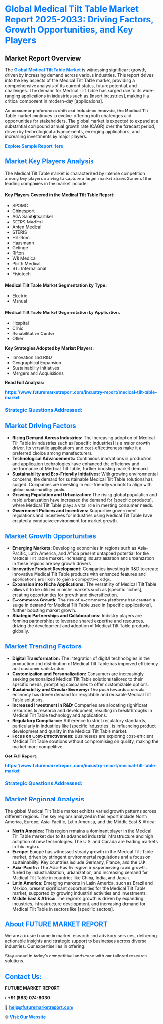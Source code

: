 <h1 style="color: #007BFF;">Global Medical Tilt Table Market Report 2025-2033: Driving Factors, Growth Opportunities, and Key Players</h1>

<section id="overview">
<h2>Market Report Overview</h2>
<p>The <a href="https://www.futuremarketreport.com/industry-report/medical-tilt-table-market" style="color: #007BFF; text-decoration: none;"><strong>Global Medical Tilt Table Market</strong></a> is witnessing significant growth, driven by increasing demand across various industries. This report delves into the key aspects of the Medical Tilt Table market, providing a comprehensive analysis of its current status, future potential, and challenges. The demand for Medical Tilt Table has surged due to its wide-ranging applications in industries such as [insert industries], making it a critical component in modern-day [applications].</p>
<p>As consumer preferences shift and industries innovate, the Medical Tilt Table market continues to evolve, offering both challenges and opportunities for stakeholders. The global market is expected to expand at a substantial compound annual growth rate (CAGR) over the forecast period, driven by technological advancements, emerging applications, and increasing investments by major players.</p>
</section>

<section id="overview">
<p><a href="https://www.futuremarketreport.com/request-sample/reportId=78133" style="color: #007BFF; text-decoration: none;"><strong>Explore Sample Report Here</strong></a></p>
</section>

<section id="key-players">
<h2 style="color: #007BFF;">Market Key Players Analysis</h2>
<p>The Medical Tilt Table market is characterized by intense competition among key players striving to capture a larger market share. Some of the leading companies in the market include:</p>
<h4>Key Players Covered in the Medical Tilt Table Report:</h4>
<ul><li>SPOMC</li><li>Chinesport</li><li>AGA Sanit�tsartikel</li><li>SEERS Medical</li><li>Arden Medical</li><li>STERIS</li><li>Hill-Rom</li><li>Hausmann</li><li>Getinge</li><li>Rifton</li><li>WR Medical</li><li>Plinth Medical</li><li>BTL International</li><li>Fisiotech</li></ul>
<h4>Medical Tilt Table Market Segmentation by Type:</h4>
<ul><li>Electric</li><li>Manual</li></ul>

<h4>Medical Tilt Table Market Segmentation by Application:</h4>
<ul><li>Hospital</li><li>Clinic</li><li>Rehabilitation Center</li><li>Other</li></ul>
<p><strong>Key Strategies Adopted by Market Players:</strong></p>
<ul>
<li>Innovation and R&D</li>
<li>Geographical Expansion</li>
<li>Sustainability Initiatives</li>
<li>Mergers and Acquisitions</li>
</ul>
</section>

<section>
<p><strong>Read Full Analysis: </strong></p><a href="https://www.futuremarketreport.com/industry-report/medical-tilt-table-market" style="color: #007BFF; text-decoration: none;"><strong>https://www.futuremarketreport.com/industry-report/medical-tilt-table-market</strong></a>
<h3 style="color: #007BFF;">Strategic Questions Addressed:</h3>
</section>

<section id="driving-factors">
<h2 style="color: #007BFF;">Market Driving Factors</h2>
<ul>
<li><strong>Rising Demand Across Industries:</strong> The increasing adoption of Medical Tilt Table in industries such as [specific industries] is a major growth driver. Its versatile applications and cost-effectiveness make it a preferred choice among manufacturers.</li>
<li><strong>Technological Advancements:</strong> Continuous innovations in production and application technologies have enhanced the efficiency and performance of Medical Tilt Table, further boosting market demand.</li>
<li><strong>Sustainability and Eco-Friendly Initiatives:</strong> With growing environmental concerns, the demand for sustainable Medical Tilt Table solutions has surged. Companies are investing in eco-friendly variants to align with global sustainability goals.</li>
<li><strong>Growing Population and Urbanization:</strong> The rising global population and rapid urbanization have increased the demand for [specific products], where Medical Tilt Table plays a vital role in meeting consumer needs.</li>
<li><strong>Government Policies and Incentives:</strong> Supportive government regulations and incentives for industries using Medical Tilt Table have created a conducive environment for market growth.</li>
</ul>
</section>

<section id="growth-opportunities">
<h2 style="color: #007BFF;">Market Growth Opportunities</h2>
<ul>
<li><strong>Emerging Markets:</strong> Developing economies in regions such as Asia-Pacific, Latin America, and Africa present untapped potential for the Medical Tilt Table market. Increasing industrialization and urbanization in these regions are key growth drivers.</li>
<li><strong>Innovative Product Development:</strong> Companies investing in R&D to create innovative Medical Tilt Table products with enhanced features and applications are likely to gain a competitive edge.</li>
<li><strong>Expansion into Niche Applications:</strong> The versatility of Medical Tilt Table allows it to be utilized in niche markets such as [specific niches], creating opportunities for growth and diversification.</li>
<li><strong>E-commerce Growth:</strong> The rise of e-commerce platforms has created a surge in demand for Medical Tilt Table used in [specific applications], further boosting market growth.</li>
<li><strong>Strategic Partnerships and Collaborations:</strong> Industry players are forming partnerships to leverage shared expertise and resources, driving the development and adoption of Medical Tilt Table products globally.</li>
</ul>
</section>

<section id="trending-factors">
<h2 style="color: #007BFF;">Market Trending Factors</h2>
<ul>
<li><strong>Digital Transformation:</strong> The integration of digital technologies in the production and distribution of Medical Tilt Table has improved efficiency and customer satisfaction.</li>
<li><strong>Customization and Personalization:</strong> Consumers are increasingly seeking personalized Medical Tilt Table solutions tailored to their specific needs, prompting companies to offer customizable options.</li>
<li><strong>Sustainability and Circular Economy:</strong> The push towards a circular economy has driven demand for recyclable and reusable Medical Tilt Table solutions.</li>
<li><strong>Increased Investment in R&D:</strong> Companies are allocating significant resources to research and development, resulting in breakthroughs in Medical Tilt Table technology and applications.</li>
<li><strong>Regulatory Compliance:</strong> Adherence to strict regulatory standards, particularly in industries like [specific industries], is influencing product development and quality in the Medical Tilt Table market.</li>
<li><strong>Focus on Cost-Effectiveness:</strong> Businesses are exploring cost-efficient Medical Tilt Table solutions without compromising on quality, making the market more competitive.</li>
</ul>
</section>

<section>
<p><strong>Get Full Report: </strong></p><a href="https://www.futuremarketreport.com/industry-report/medical-tilt-table-market" style="color: #007BFF; text-decoration: none;"><strong>https://www.futuremarketreport.com/industry-report/medical-tilt-table-market</strong></a>
<h3 style="color: #007BFF;">Strategic Questions Addressed:</h3>
</section>


<section id="regional-analysis">
<h2 style="color: #007BFF;">Market Regional Analysis</h2>
<p>The global Medical Tilt Table market exhibits varied growth patterns across different regions. The key regions analyzed in this report include North America, Europe, Asia-Pacific, Latin America, and the Middle East & Africa:</p>
<ul>
<li><strong>North America:</strong> This region remains a dominant player in the Medical Tilt Table market due to its advanced industrial infrastructure and high adoption of new technologies. The U.S. and Canada are leading markets in this region.</li>
<li><strong>Europe:</strong> Europe has witnessed steady growth in the Medical Tilt Table market, driven by stringent environmental regulations and a focus on sustainability. Key countries include Germany, France, and the U.K.</li>
<li><strong>Asia-Pacific:</strong> The Asia-Pacific region is experiencing rapid growth, fueled by industrialization, urbanization, and increasing demand for Medical Tilt Table in countries like China, India, and Japan.</li>
<li><strong>Latin America:</strong> Emerging markets in Latin America, such as Brazil and Mexico, present significant opportunities for the Medical Tilt Table market, supported by growing industrial activities and investments.</li>
<li><strong>Middle East & Africa:</strong> The region’s growth is driven by expanding industries, infrastructure development, and increasing demand for Medical Tilt Table in sectors like [specific sectors].</li>
</ul>
</section>

<footer>
<h2 style="color: #007BFF;">About FUTURE MARKET REPORT</h2>
<p>We are a trusted name in market research and advisory services, delivering actionable insights and strategic support to businesses across diverse industries. Our expertise lies in offering:</p>

<p>Stay ahead in today’s competitive landscape with our tailored research solutions.</p>

<h2 style="color: #007BFF;">Contact Us:</h2>
<p><strong>FUTURE MARKET REPORT</strong></p>
<p>📞 <strong>+91 (883) 074-8030</strong></p>
<p>📧 <strong><a href="mailto:help@futuremarketreport.com" style="color: #007BFF;">help@futuremarketreport.com</a></strong></p>
<p>🌐 <strong><a href="https://www.futuremarketreport.com/" style="color: #007BFF;">Visit Our Website</a></strong></p>
</footer>